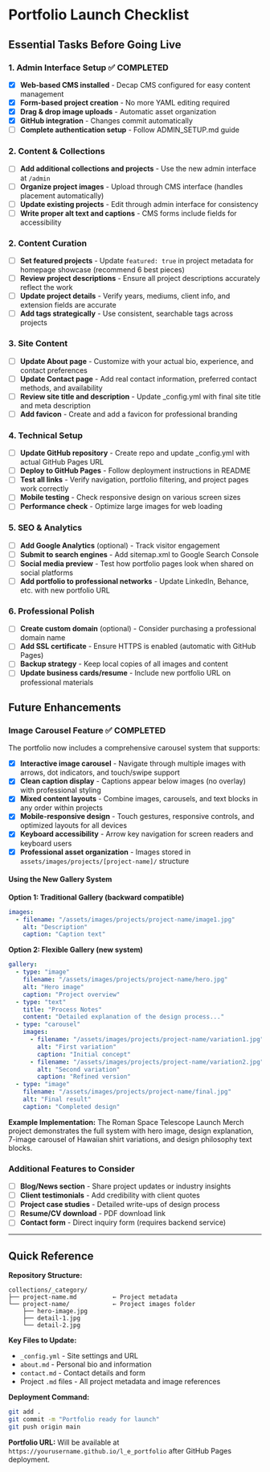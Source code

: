 # Portfolio Launch Checklist

## Essential Tasks Before Going Live

### 1. Admin Interface Setup ✅ **COMPLETED**
- [x] **Web-based CMS installed** - Decap CMS configured for easy content management
- [x] **Form-based project creation** - No more YAML editing required
- [x] **Drag & drop image uploads** - Automatic asset organization
- [x] **GitHub integration** - Changes commit automatically
- [ ] **Complete authentication setup** - Follow ADMIN_SETUP.md guide

### 2. Content & Collections  
- [ ] **Add additional collections and projects** - Use the new admin interface at `/admin`
- [ ] **Organize project images** - Upload through CMS interface (handles placement automatically)
- [ ] **Update existing projects** - Edit through admin interface for consistency
- [ ] **Write proper alt text and captions** - CMS forms include fields for accessibility

### 2. Content Curation
- [ ] **Set featured projects** - Update `featured: true` in project metadata for homepage showcase (recommend 6 best pieces)
- [ ] **Review project descriptions** - Ensure all project descriptions accurately reflect the work
- [ ] **Update project details** - Verify years, mediums, client info, and extension fields are accurate
- [ ] **Add tags strategically** - Use consistent, searchable tags across projects

### 3. Site Content
- [ ] **Update About page** - Customize with your actual bio, experience, and contact preferences
- [ ] **Update Contact page** - Add real contact information, preferred contact methods, and availability
- [ ] **Review site title and description** - Update _config.yml with final site title and meta description
- [ ] **Add favicon** - Create and add a favicon for professional branding

### 4. Technical Setup
- [ ] **Update GitHub repository** - Create repo and update _config.yml with actual GitHub Pages URL
- [ ] **Deploy to GitHub Pages** - Follow deployment instructions in README
- [ ] **Test all links** - Verify navigation, portfolio filtering, and project pages work correctly
- [ ] **Mobile testing** - Check responsive design on various screen sizes
- [ ] **Performance check** - Optimize large images for web loading

### 5. SEO & Analytics
- [ ] **Add Google Analytics** (optional) - Track visitor engagement
- [ ] **Submit to search engines** - Add sitemap.xml to Google Search Console
- [ ] **Social media preview** - Test how portfolio pages look when shared on social platforms
- [ ] **Add portfolio to professional networks** - Update LinkedIn, Behance, etc. with new portfolio URL

### 6. Professional Polish
- [ ] **Create custom domain** (optional) - Consider purchasing a professional domain name
- [ ] **Add SSL certificate** - Ensure HTTPS is enabled (automatic with GitHub Pages)
- [ ] **Backup strategy** - Keep local copies of all images and content
- [ ] **Update business cards/resume** - Include new portfolio URL on professional materials

## Future Enhancements

### Image Carousel Feature ✅ **COMPLETED**
The portfolio now includes a comprehensive carousel system that supports:

- [x] **Interactive image carousel** - Navigate through multiple images with arrows, dot indicators, and touch/swipe support
- [x] **Clean caption display** - Captions appear below images (no overlay) with professional styling
- [x] **Mixed content layouts** - Combine images, carousels, and text blocks in any order within projects
- [x] **Mobile-responsive design** - Touch gestures, responsive controls, and optimized layouts for all devices
- [x] **Keyboard accessibility** - Arrow key navigation for screen readers and keyboard users
- [x] **Professional asset organization** - Images stored in `assets/images/projects/[project-name]/` structure

#### Using the New Gallery System

**Option 1: Traditional Gallery (backward compatible)**
```yaml
images:
  - filename: "/assets/images/projects/project-name/image1.jpg"
    alt: "Description"
    caption: "Caption text"
```

**Option 2: Flexible Gallery (new system)**
```yaml
gallery:
  - type: "image"
    filename: "/assets/images/projects/project-name/hero.jpg"
    alt: "Hero image"
    caption: "Project overview"
  - type: "text"
    title: "Process Notes"
    content: "Detailed explanation of the design process..."
  - type: "carousel"
    images:
      - filename: "/assets/images/projects/project-name/variation1.jpg"
        alt: "First variation"
        caption: "Initial concept"
      - filename: "/assets/images/projects/project-name/variation2.jpg"
        alt: "Second variation"
        caption: "Refined version"
  - type: "image"
    filename: "/assets/images/projects/project-name/final.jpg"
    alt: "Final result"
    caption: "Completed design"
```

**Example Implementation:** The Roman Space Telescope Launch Merch project demonstrates the full system with hero image, design explanation, 7-image carousel of Hawaiian shirt variations, and design philosophy text blocks.

### Additional Features to Consider
- [ ] **Blog/News section** - Share project updates or industry insights
- [ ] **Client testimonials** - Add credibility with client quotes
- [ ] **Project case studies** - Detailed write-ups of design process
- [ ] **Resume/CV download** - PDF download link
- [ ] **Contact form** - Direct inquiry form (requires backend service)

---

## Quick Reference

**Repository Structure:**
```
collections/_category/
├── project-name.md          ← Project metadata
└── project-name/            ← Project images folder
    ├── hero-image.jpg
    ├── detail-1.jpg
    └── detail-2.jpg
```

**Key Files to Update:**
- `_config.yml` - Site settings and URL
- `about.md` - Personal bio and information
- `contact.md` - Contact details and form
- Project `.md` files - All project metadata and image references

**Deployment Command:**
```bash
git add .
git commit -m "Portfolio ready for launch"
git push origin main
```

**Portfolio URL:** Will be available at `https://yourusername.github.io/l_e_portfolio` after GitHub Pages deployment.